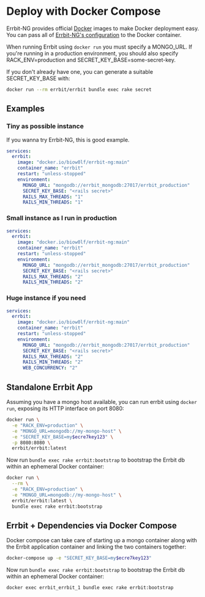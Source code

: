 # Deploy with Docker Compose

Errbit-NG provides official [Docker](https://www.docker.com/) images to make
Docker deployment easy. You can pass all of
[Errbit-NG's configuration](/docs/configuration.md) to the Docker container.

When running Errbit using `docker run` you must specify a MONGO_URL. If you're
running in a production environment, you should also specify
RACK_ENV=production and SECRET_KEY_BASE=some-secret-key.

If you don't already have one, you can generate a suitable SECRET_KEY_BASE
with:

```bash
docker run --rm errbit/errbit bundle exec rake secret
```

## Examples

### Tiny as possible instance

If you wanna try Errbit-NG, this is good example.

```yaml
services:
  errbit:
    image: "docker.io/biow0lf/errbit-ng:main"
    container_name: "errbit"
    restart: "unless-stopped"
    environment:
      MONGO_URL: "mongodb://errbit_mongodb:27017/errbit_production"
      SECRET_KEY_BASE: "<rails secret>"
      RAILS_MAX_THREADS: "1"
      RAILS_MIN_THREADS: "1"
```

### Small instance as I run in production

```yaml
services:
  errbit:
    image: "docker.io/biow0lf/errbit-ng:main"
    container_name: "errbit"
    restart: "unless-stopped"
    environment:
      MONGO_URL: "mongodb://errbit_mongodb:27017/errbit_production"
      SECRET_KEY_BASE: "<rails secret>"
      RAILS_MAX_THREADS: "2"
      RAILS_MIN_THREADS: "2"
```

### Huge instance if you need

```yaml
services:
  errbit:
    image: "docker.io/biow0lf/errbit-ng:main"
    container_name: "errbit"
    restart: "unless-stopped"
    environment:
      MONGO_URL: "mongodb://errbit_mongodb:27017/errbit_production"
      SECRET_KEY_BASE: "<rails secret>"
      RAILS_MAX_THREADS: "2"
      RAILS_MIN_THREADS: "2"
      WEB_CONCURRENCY: "2"
```

## Standalone Errbit App

Assuming you have a mongo host available, you can run errbit using `docker
run`, exposing its HTTP interface on port 8080:
```bash
docker run \
  -e "RACK_ENV=production" \
  -e "MONGO_URL=mongodb://my-mongo-host" \
  -e "SECRET_KEY_BASE=my$ecre7key123" \
  -p 8080:8080 \
  errbit/errbit:latest
```

Now run `bundle exec rake errbit:bootstrap` to bootstrap the Errbit db within an ephemeral
Docker container:

```bash
docker run \
  --rm \
  -e "RACK_ENV=production" \
  -e "MONGO_URL=mongodb://my-mongo-host" \
  errbit/errbit:latest \
  bundle exec rake errbit:bootstrap
```

## Errbit + Dependencies via Docker Compose

Docker compose can take care of starting up a mongo container along with the
Errbit application container and linking the two containers together:

```bash
docker-compose up -e "SECRET_KEY_BASE=my$ecre7key123"
```

Now run `bundle exec rake errbit:bootstrap` to bootstrap the Errbit db within an ephemeral
Docker container:

```bash
docker exec errbit_errbit_1 bundle exec rake errbit:bootstrap
```

